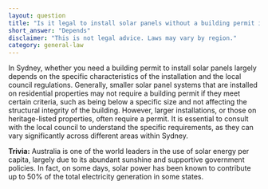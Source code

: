```yaml
---
layout: question
title: "Is it legal to install solar panels without a building permit in Sydney?"
short_answer: "Depends"
disclaimer: "This is not legal advice. Laws may vary by region."
category: general-law
---
```

In Sydney, whether you need a building permit to install solar panels largely depends on the specific characteristics of the installation and the local council regulations. Generally, smaller solar panel systems that are installed on residential properties may not require a building permit if they meet certain criteria, such as being below a specific size and not affecting the structural integrity of the building. However, larger installations, or those on heritage-listed properties, often require a permit. It is essential to consult with the local council to understand the specific requirements, as they can vary significantly across different areas within Sydney.

**Trivia:** Australia is one of the world leaders in the use of solar energy per capita, largely due to its abundant sunshine and supportive government policies. In fact, on some days, solar power has been known to contribute up to 50% of the total electricity generation in some states.

